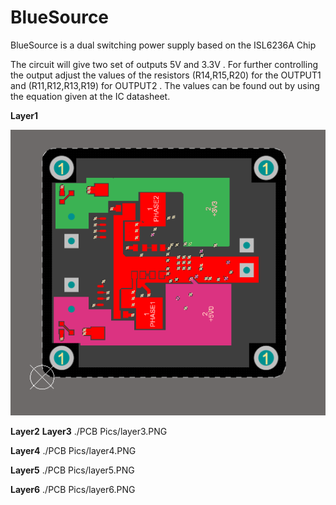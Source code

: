 # BlueSource
BlueSource is a dual switching power supply based on the ISL6236A Chip

The circuit will give two set of outputs 5V and 3.3V . For further controlling the output adjust the values of the resistors (R14,R15,R20) for the OUTPUT1 and (R11,R12,R13,R19) for OUTPUT2 . The values can be found out by using the equation given at the IC datasheet.

**Layer1**

![plot](https://github.com/theonlyakhil/BlueSource/blob/main/PCB%20Pics/layer1.PNG)


**Layer2**
**Layer3**
./PCB Pics/layer3.PNG

**Layer4**
./PCB Pics/layer4.PNG

**Layer5**
./PCB Pics/layer5.PNG

**Layer6**
./PCB Pics/layer6.PNG






